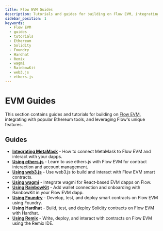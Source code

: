 ```yaml
---
title: Flow EVM Guides
description: Tutorials and guides for building on Flow EVM, integrating with popular Ethereum tools, and leveraging Flow's unique features.
sidebar_position: 1
keywords:
  - Flow EVM
  - guides
  - tutorials
  - Ethereum
  - Solidity
  - Foundry
  - Hardhat
  - Remix
  - wagmi
  - RainbowKit
  - web3.js
  - ethers.js
---
```


# EVM Guides

This section contains guides and tutorials for building on [Flow EVM], integrating with popular Ethereum tools, and leveraging Flow's unique features.

## Guides

- **[Integrating MetaMask]** - How to connect MetaMask to Flow EVM and interact with your dapps.
- **[Using ethers.js]** - Learn to use ethers.js with Flow EVM for contract interaction and account management.
- **[Using web3.js]** - Use web3.js to build and interact with Flow EVM smart contracts.
- **[Using wagmi]** - Integrate wagmi for React-based EVM dapps on Flow.
- **[Using RainbowKit]** - Add wallet connection and onboarding with RainbowKit in your Flow EVM dapp.
- **[Using Foundry]** - Develop, test, and deploy smart contracts on Flow EVM using Foundry.
- **[Using Hardhat]** - Build, test, and deploy Solidity contracts on Flow EVM with Hardhat.
- **[Using Remix]** - Write, deploy, and interact with contracts on Flow EVM using the Remix IDE.

[Flow EVM]: ../about.md
[Integrating MetaMask]: ./integrating-metamask.mdx
[Using ethers.js]: ./ethers.md
[Using web3.js]: ./web3-js.md
[Using wagmi]: ./wagmi.md
[Using RainbowKit]: ./rainbowkit.md
[Using Foundry]: ./foundry.md
[Using Hardhat]: ./hardhat.md
[Using Remix]: ./remix.md
